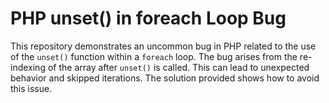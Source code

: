 # PHP unset() in foreach Loop Bug
This repository demonstrates an uncommon bug in PHP related to the use of the `unset()` function within a `foreach` loop.  The bug arises from the re-indexing of the array after `unset()` is called. This can lead to unexpected behavior and skipped iterations. The solution provided shows how to avoid this issue.